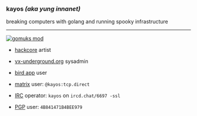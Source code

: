 ### kayos _(aka yung innanet)_
 breaking computers with golang and running spooky infrastructure

---

[![gomuks mod](https://tcp.ac/i/aiKJ3)](https://github.com/yunginnanet/gomuks/commit/8bd60fabf4bfd7ca94e0ea7c1e3031d8f8a51869#diff-e5a82e5d03f96a0cb7dfe875518bd9437f6c57c4d70e51a0d26995c07b4afd38R116)

 * [hackcore](https://soundcloud.com/queed-inc) artist  

 * [vx-underground.org](https://vx-underground.org/) sysadmin  

 * [bird app](https://soundcloud.com/queed-inc) user

 * [matrix](https://www.matrix.org/) user: `@kayos:tcp.direct`

 * [IRC](https://github.com/ergochat/ergo) operator: `kayos` on `ircd.chat/6697 -ssl`

 * [PGP](https://pgp.mit.edu/pks/lookup?op=get&search=0x4B841471B4BEE979) user: `4B841471B4BEE979`
